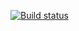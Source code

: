 [![Build status](https://ci.appveyor.com/api/projects/status/5iqr53qbqgulrldv?svg=true)](https://ci.appveyor.com/project/AsotikovAnton/ra-2-2)

